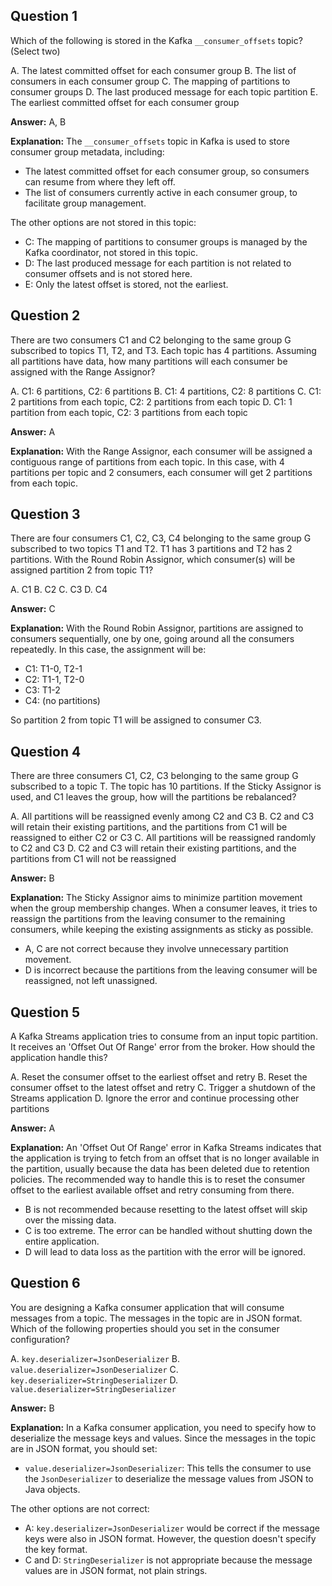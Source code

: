 ## Question 1

Which of the following is stored in the Kafka `__consumer_offsets` topic? (Select two)

A. The latest committed offset for each consumer group
B. The list of consumers in each consumer group
C. The mapping of partitions to consumer groups
D. The last produced message for each topic partition
E. The earliest committed offset for each consumer group

**Answer:** A, B

**Explanation:**
The `__consumer_offsets` topic in Kafka is used to store consumer group metadata, including:

- The latest committed offset for each consumer group, so consumers can resume from where they left off.
- The list of consumers currently active in each consumer group, to facilitate group management.

The other options are not stored in this topic:

- C: The mapping of partitions to consumer groups is managed by the Kafka coordinator, not stored in this topic.
- D: The last produced message for each partition is not related to consumer offsets and is not stored here.
- E: Only the latest offset is stored, not the earliest.

## Question 2

There are two consumers C1 and C2 belonging to the same group G subscribed to topics T1, T2, and T3. Each topic has 4 partitions. Assuming all partitions have data, how many partitions will each consumer be assigned with the Range Assignor?

A. C1: 6 partitions, C2: 6 partitions
B. C1: 4 partitions, C2: 8 partitions
C. C1: 2 partitions from each topic, C2: 2 partitions from each topic
D. C1: 1 partition from each topic, C2: 3 partitions from each topic

**Answer:** A

**Explanation:**
With the Range Assignor, each consumer will be assigned a contiguous range of partitions from each topic. In this case, with 4 partitions per topic and 2 consumers, each consumer will get 2 partitions from each topic.

## Question 3

There are four consumers C1, C2, C3, C4 belonging to the same group G subscribed to two topics T1 and T2. T1 has 3 partitions and T2 has 2 partitions. With the Round Robin Assignor, which consumer(s) will be assigned partition 2 from topic T1?

A. C1
B. C2
C. C3
D. C4

**Answer:** C

**Explanation:**
With the Round Robin Assignor, partitions are assigned to consumers sequentially, one by one, going around all the consumers repeatedly. In this case, the assignment will be:

- C1: T1-0, T2-1
- C2: T1-1, T2-0
- C3: T1-2
- C4: (no partitions)

So partition 2 from topic T1 will be assigned to consumer C3.

## Question 4

There are three consumers C1, C2, C3 belonging to the same group G subscribed to a topic T. The topic has 10 partitions. If the Sticky Assignor is used, and C1 leaves the group, how will the partitions be rebalanced?

A. All partitions will be reassigned evenly among C2 and C3
B. C2 and C3 will retain their existing partitions, and the partitions from C1 will be reassigned to either C2 or C3
C. All partitions will be reassigned randomly to C2 and C3
D. C2 and C3 will retain their existing partitions, and the partitions from C1 will not be reassigned

**Answer:** B

**Explanation:**
The Sticky Assignor aims to minimize partition movement when the group membership changes. When a consumer leaves, it tries to reassign the partitions from the leaving consumer to the remaining consumers, while keeping the existing assignments as sticky as possible.

- A, C are not correct because they involve unnecessary partition movement.
- D is incorrect because the partitions from the leaving consumer will be reassigned, not left unassigned.

## Question 5

A Kafka Streams application tries to consume from an input topic partition. It receives an 'Offset Out Of Range' error from the broker. How should the application handle this?

A. Reset the consumer offset to the earliest offset and retry
B. Reset the consumer offset to the latest offset and retry
C. Trigger a shutdown of the Streams application
D. Ignore the error and continue processing other partitions

**Answer:** A

**Explanation:**
An 'Offset Out Of Range' error in Kafka Streams indicates that the application is trying to fetch from an offset that is no longer available in the partition, usually because the data has been deleted due to retention policies. The recommended way to handle this is to reset the consumer offset to the earliest available offset and retry consuming from there.

- B is not recommended because resetting to the latest offset will skip over the missing data.
- C is too extreme. The error can be handled without shutting down the entire application.
- D will lead to data loss as the partition with the error will be ignored.

## Question 6

You are designing a Kafka consumer application that will consume messages from a topic. The messages in the topic are in JSON format. Which of the following properties should you set in the consumer configuration?

A. `key.deserializer=JsonDeserializer`
B. `value.deserializer=JsonDeserializer`
C. `key.deserializer=StringDeserializer`
D. `value.deserializer=StringDeserializer`

**Answer:** B

**Explanation:**
In a Kafka consumer application, you need to specify how to deserialize the message keys and values. Since the messages in the topic are in JSON format, you should set:

- `value.deserializer=JsonDeserializer`: This tells the consumer to use the `JsonDeserializer` to deserialize the message values from JSON to Java objects.

The other options are not correct:

- A: `key.deserializer=JsonDeserializer` would be correct if the message keys were also in JSON format. However, the question doesn't specify the key format.
- C and D: `StringDeserializer` is not appropriate because the message values are in JSON format, not plain strings.

